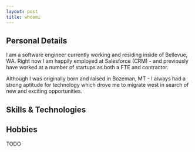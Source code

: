 ```yaml
---
layout: post
title: whoami
---
```


## Personal Details
I am a software engineer currently working and residing inside of Bellevue, WA. Right now I am happily 
employed at Salesforce (CRM) - and previously have worked at a number of startups as both a FTE and contractor.

Although I was originally born and raised in Bozeman, MT - I always had a strong aptitude for technology which
drove me to migrate west in search of new and exciting opportunities.

## Skills & Technologies

## Hobbies

TODO

